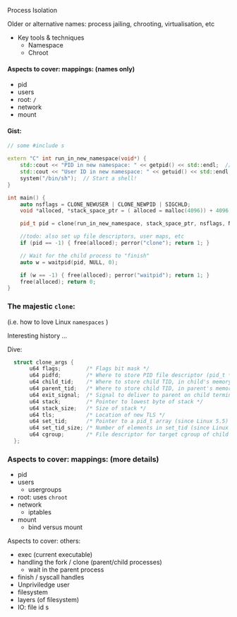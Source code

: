 Process Isolation

Older or alternative names: process jailing, chrooting, virtualisation, etc

* Key tools & techniques
   * Namespace
   * Chroot

#### Aspects to cover: mappings: (names only)
* pid
* users
* root: `/`
* network
* mount

#### Gist:
```cpp
// some #include s

extern "C" int run_in_new_namespace(void*) {
    std::cout << "PID in new namespace: " << getpid() << std::endl;  // Will be 1!
    std::cout << "User ID in new namespace: " << getuid() << std::endl;
    system("/bin/sh");  // Start a shell!
}

int main() {
    auto nsflags = CLONE_NEWUSER | CLONE_NEWPID | SIGCHLD;
    void *alloced, *stack_space_ptr = ( alloced = malloc(4096)) + 4096;  // Stack grows downward

    pid_t pid = clone(run_in_new_namespace, stack_space_ptr, nsflags, NULL);

    //todo: also set up file descriptors, user maps, etc
    if (pid == -1) { free(alloced); perror("clone"); return 1; }

    // Wait for the child process to "finish"
    auto w = waitpid(pid, NULL, 0);

    if (w == -1) { free(alloced); perror("waitpid"); return 1; }
    free(alloced); return 0;
}
```

### The majestic `clone`:
(i.e. how to love Linux `namespaces` )

Interesting history ...

Dive:
```C
  struct clone_args {
       u64 flags;        /* Flags bit mask */
       u64 pidfd;        /* Where to store PID file descriptor (pid_t *) */
       u64 child_tid;    /* Where to store child TID, in child's memory (pid_t *) */
       u64 parent_tid;   /* Where to store child TID, in parent's memory (int *) */
       u64 exit_signal;  /* Signal to deliver to parent on child termination */
       u64 stack;        /* Pointer to lowest byte of stack */
       u64 stack_size;   /* Size of stack */
       u64 tls;          /* Location of new TLS */
       u64 set_tid;      /* Pointer to a pid_t array (since Linux 5.5) */
       u64 set_tid_size; /* Number of elements in set_tid (since Linux 5.5) */
       u64 cgroup;       /* File descriptor for target cgroup of child (since Linux 5.7) */
  };
```

### Aspects to cover: mappings: (more details)
* pid
* users
   * usergroups
* root: uses `chroot`
* network
   * iptables
* mount
   * bind versus mount

Aspects to cover: others:
* exec (current executable)
* handling the fork / clone (parent/child processes)
   * wait in the parent process
* finish / syscall handles
* Unpriviledge user
* filesystem
* layers (of filesystem)
* IO: file id s
